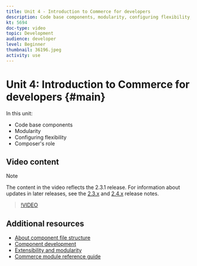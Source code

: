 ```yaml
---
title: Unit 4 - Introduction to Commerce for developers
description: Code base components, modularity, configuring flexibility, and Composer's role
kt: 5694
doc-type: video
topic: Development
audience: developer
level: Beginner
thumbnail: 36196.jpeg
activity: use
---
```

# Unit 4: Introduction to Commerce for developers {#main}

In this unit:

- Code base components
- Modularity
- Configuring flexibility
- Composer's role

## Video content

>[!NOTE]
>
>The content in the video reflects the 2.3.1 release. For information about updates in later releases, see the [ 2.3.x](https://devdocs.magento.com/guides/v2.3/release-notes/bk-release-notes.html) and [2.4.x](https://devdocs.magento.com/guides/v2.4/release-notes/bk-release-notes.html) release notes.

>[!VIDEO](https://video.tv.adobe.com/v/36196?quality=12&learn=on)

## Additional resources

- [About component file structure](https://devdocs.magento.com/guides/v2.4/extension-dev-guide/prepare/prepare_file-str.html)
- [Component development](https://devdocs.magento.com/guides/v2.4/extension-dev-guide/module-development.html)
- [Extensibility and modularity](https://devdocs.magento.com/guides/v2.4/architecture/extensibility.html)
- [Commerce module reference guide](https://devdocs.magento.com/guides/v2.4/mrg/intro.html)
